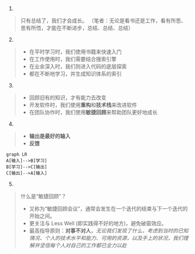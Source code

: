 1.
> 只有总结了，我们才会成长。
> （笔者：无论是看书还是工作，看有所思、思有所悟，才能在不断进步，总结、总结、总结）

2.
> - 在平时学习时，我们使用书籍来快速入门
> - 在工作使用时，我们需要结合搜索引擎
> - 在业余深入时，我们则进入代码的底层探索
> - 都在不断地学习，并生成知识体系的索引

3.
> - 回顾旧有的知识，才有能力去改变
> - 开发软件时，我们使用**重构**和**技术栈**来改进软件
> - 在团队协作时，我们使用**敏捷回顾**来帮助团队更好地成长

4.
> - **输出是最好的输入**
> - **反馈**
> 
```
graph LR
A[输入]-->B[学习]
B[学习]-->C[输出]
C[输出]-->A[输入]
```

5.
> 什么是“敏捷回顾”？
> - 又称为“敏捷回顾会议”，通常会发生在一个迭代的结束与下一个迭代的开始之间。
> - 更关注与 Less Well (即实践得不好的地方)，避免破窗效应。
> - 最高指导原则：**对事不对人**，*无论我们发现了什么，考虑到当时的已知情况、个人的技术水平和能力、可用的资源，以及手上的状况，我们理解并坚信每个人对自己的工作都已全力以赴*